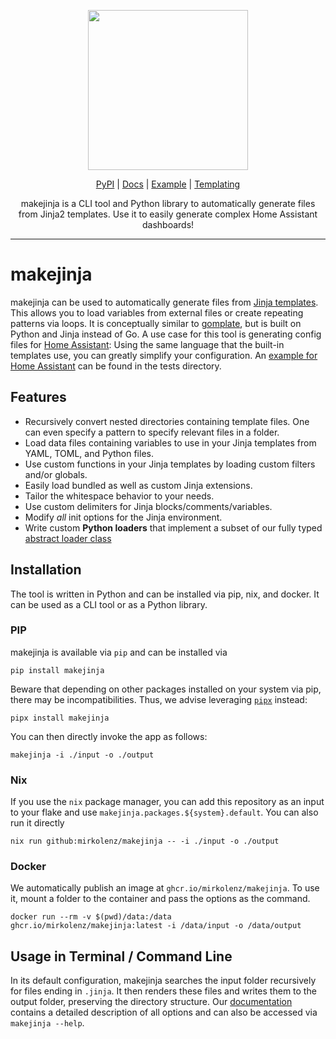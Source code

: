 <!-- markdownlint-disable MD033 MD041 -->
<p align="center">
  <img width="256px" src="https://raw.githubusercontent.com/mirkolenz/makejinja/main/assets/logo.png" />
</p>
<p align="center">
  <a href="https://pypi.org/project/makejinja/">PyPI</a> |
  <a href="https://mirkolenz.github.io/makejinja">Docs</a> |
  <a href="https://github.com/mirkolenz/makejinja/tree/main/tests/data">Example</a> |
  <a href="https://jinja.palletsprojects.com/en/3.1.x/templates">Templating</a>
</p>
<p align="center">
  makejinja is a CLI tool and Python library to automatically generate files from Jinja2 templates.
  Use it to easily generate complex Home Assistant dashboards!
</p>

---

# makejinja

makejinja can be used to automatically generate files from [Jinja templates](https://jinja.palletsprojects.com/en/3.1.x/templates).
This allows you to load variables from external files or create repeating patterns via loops.
It is conceptually similar to [gomplate](https://github.com/hairyhenderson/gomplate), but is built on Python and Jinja instead of Go.
A use case for this tool is generating config files for [Home Assistant](https://www.home-assistant.io/):
Using the same language that the built-in templates use, you can greatly simplify your configuration.
An [example for Home Assistant](https://github.com/mirkolenz/makejinja/tree/main/tests/data) can be found in the tests directory.

## Features

- Recursively convert nested directories containing template files. One can even specify a pattern to specify relevant files in a folder.
- Load data files containing variables to use in your Jinja templates from YAML, TOML, and Python files.
- Use custom functions in your Jinja templates by loading custom filters and/or globals.
- Easily load bundled as well as custom Jinja extensions.
- Tailor the whitespace behavior to your needs.
- Use custom delimiters for Jinja blocks/comments/variables.
- Modify _all_ init options for the Jinja environment.
- Write custom **Python loaders** that implement a subset of our fully typed [abstract loader class](https://mirkolenz.github.io/makejinja/makejinja/loader.html#AbstractLoader)

## Installation

The tool is written in Python and can be installed via pip, nix, and docker.
It can be used as a CLI tool or as a Python library.

### PIP

makejinja is available via `pip` and can be installed via

`pip install makejinja`

Beware that depending on other packages installed on your system via pip, there may be incompatibilities.
Thus, we advise leveraging [`pipx`](https://github.com/pypa/pipx) instead:

`pipx install makejinja`

You can then directly invoke the app as follows:

`makejinja -i ./input -o ./output`

### Nix

If you use the `nix` package manager, you can add this repository as an input to your flake and use `makejinja.packages.${system}.default`.
You can also run it directly

`nix run github:mirkolenz/makejinja -- -i ./input -o ./output`

### Docker

We automatically publish an image at `ghcr.io/mirkolenz/makejinja`.
To use it, mount a folder to the container and pass the options as the command.

`docker run --rm -v $(pwd)/data:/data ghcr.io/mirkolenz/makejinja:latest -i /data/input -o /data/output`

## Usage in Terminal / Command Line

In its default configuration, makejinja searches the input folder recursively for files ending in `.jinja`.
It then renders these files and writes them to the output folder, preserving the directory structure.
Our [documentation](https://mirkolenz.github.io/makejinja/makejinja/cli.html) contains a detailed description of all options and can also be accessed via `makejinja --help`.
